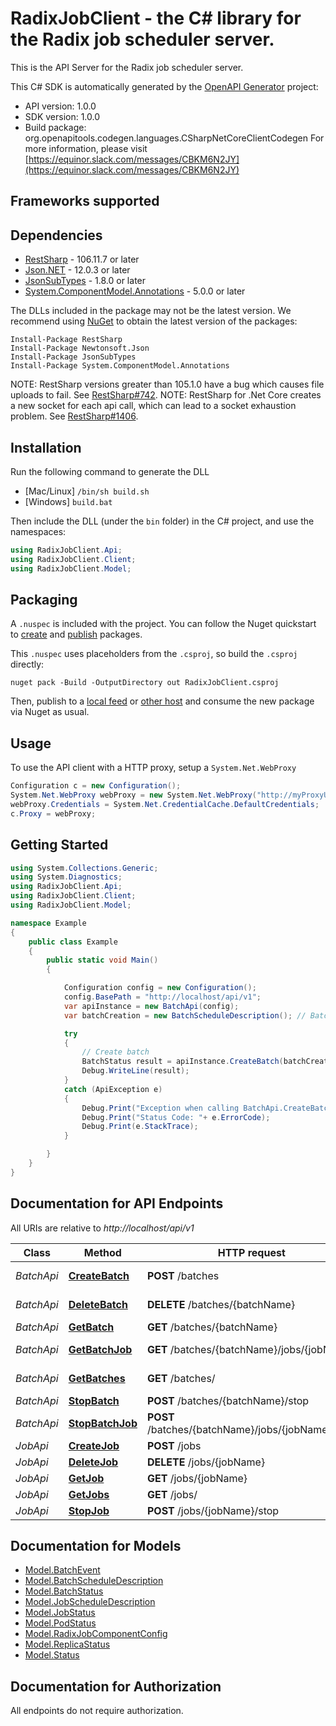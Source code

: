 # RadixJobClient - the C# library for the Radix job scheduler server.

This is the API Server for the Radix job scheduler server.

This C# SDK is automatically generated by the [OpenAPI Generator](https://openapi-generator.tech) project:

- API version: 1.0.0
- SDK version: 1.0.0
- Build package: org.openapitools.codegen.languages.CSharpNetCoreClientCodegen
    For more information, please visit [https://equinor.slack.com/messages/CBKM6N2JY](https://equinor.slack.com/messages/CBKM6N2JY)

<a name="frameworks-supported"></a>
## Frameworks supported

<a name="dependencies"></a>
## Dependencies

- [RestSharp](https://www.nuget.org/packages/RestSharp) - 106.11.7 or later
- [Json.NET](https://www.nuget.org/packages/Newtonsoft.Json/) - 12.0.3 or later
- [JsonSubTypes](https://www.nuget.org/packages/JsonSubTypes/) - 1.8.0 or later
- [System.ComponentModel.Annotations](https://www.nuget.org/packages/System.ComponentModel.Annotations) - 5.0.0 or later

The DLLs included in the package may not be the latest version. We recommend using [NuGet](https://docs.nuget.org/consume/installing-nuget) to obtain the latest version of the packages:
```
Install-Package RestSharp
Install-Package Newtonsoft.Json
Install-Package JsonSubTypes
Install-Package System.ComponentModel.Annotations
```

NOTE: RestSharp versions greater than 105.1.0 have a bug which causes file uploads to fail. See [RestSharp#742](https://github.com/restsharp/RestSharp/issues/742).
NOTE: RestSharp for .Net Core creates a new socket for each api call, which can lead to a socket exhaustion problem. See [RestSharp#1406](https://github.com/restsharp/RestSharp/issues/1406).

<a name="installation"></a>
## Installation
Run the following command to generate the DLL
- [Mac/Linux] `/bin/sh build.sh`
- [Windows] `build.bat`

Then include the DLL (under the `bin` folder) in the C# project, and use the namespaces:
```csharp
using RadixJobClient.Api;
using RadixJobClient.Client;
using RadixJobClient.Model;
```
<a name="packaging"></a>
## Packaging

A `.nuspec` is included with the project. You can follow the Nuget quickstart to [create](https://docs.microsoft.com/en-us/nuget/quickstart/create-and-publish-a-package#create-the-package) and [publish](https://docs.microsoft.com/en-us/nuget/quickstart/create-and-publish-a-package#publish-the-package) packages.

This `.nuspec` uses placeholders from the `.csproj`, so build the `.csproj` directly:

```
nuget pack -Build -OutputDirectory out RadixJobClient.csproj
```

Then, publish to a [local feed](https://docs.microsoft.com/en-us/nuget/hosting-packages/local-feeds) or [other host](https://docs.microsoft.com/en-us/nuget/hosting-packages/overview) and consume the new package via Nuget as usual.

<a name="usage"></a>
## Usage

To use the API client with a HTTP proxy, setup a `System.Net.WebProxy`
```csharp
Configuration c = new Configuration();
System.Net.WebProxy webProxy = new System.Net.WebProxy("http://myProxyUrl:80/");
webProxy.Credentials = System.Net.CredentialCache.DefaultCredentials;
c.Proxy = webProxy;
```

<a name="getting-started"></a>
## Getting Started

```csharp
using System.Collections.Generic;
using System.Diagnostics;
using RadixJobClient.Api;
using RadixJobClient.Client;
using RadixJobClient.Model;

namespace Example
{
    public class Example
    {
        public static void Main()
        {

            Configuration config = new Configuration();
            config.BasePath = "http://localhost/api/v1";
            var apiInstance = new BatchApi(config);
            var batchCreation = new BatchScheduleDescription(); // BatchScheduleDescription | Batch to create

            try
            {
                // Create batch
                BatchStatus result = apiInstance.CreateBatch(batchCreation);
                Debug.WriteLine(result);
            }
            catch (ApiException e)
            {
                Debug.Print("Exception when calling BatchApi.CreateBatch: " + e.Message );
                Debug.Print("Status Code: "+ e.ErrorCode);
                Debug.Print(e.StackTrace);
            }

        }
    }
}
```

<a name="documentation-for-api-endpoints"></a>
## Documentation for API Endpoints

All URIs are relative to *http://localhost/api/v1*

Class | Method | HTTP request | Description
------------ | ------------- | ------------- | -------------
*BatchApi* | [**CreateBatch**](docs/BatchApi.md#createbatch) | **POST** /batches | Create batch
*BatchApi* | [**DeleteBatch**](docs/BatchApi.md#deletebatch) | **DELETE** /batches/{batchName} | Delete batch
*BatchApi* | [**GetBatch**](docs/BatchApi.md#getbatch) | **GET** /batches/{batchName} | Gets batch
*BatchApi* | [**GetBatchJob**](docs/BatchApi.md#getbatchjob) | **GET** /batches/{batchName}/jobs/{jobName} | Gets batch job
*BatchApi* | [**GetBatches**](docs/BatchApi.md#getbatches) | **GET** /batches/ | Gets batches
*BatchApi* | [**StopBatch**](docs/BatchApi.md#stopbatch) | **POST** /batches/{batchName}/stop | Stop batch
*BatchApi* | [**StopBatchJob**](docs/BatchApi.md#stopbatchjob) | **POST** /batches/{batchName}/jobs/{jobName}/stop | Stop batch job
*JobApi* | [**CreateJob**](docs/JobApi.md#createjob) | **POST** /jobs | Create job
*JobApi* | [**DeleteJob**](docs/JobApi.md#deletejob) | **DELETE** /jobs/{jobName} | Delete job
*JobApi* | [**GetJob**](docs/JobApi.md#getjob) | **GET** /jobs/{jobName} | Gets job
*JobApi* | [**GetJobs**](docs/JobApi.md#getjobs) | **GET** /jobs/ | Gets jobs
*JobApi* | [**StopJob**](docs/JobApi.md#stopjob) | **POST** /jobs/{jobName}/stop | Stop job


<a name="documentation-for-models"></a>
## Documentation for Models

 - [Model.BatchEvent](docs/BatchEvent.md)
 - [Model.BatchScheduleDescription](docs/BatchScheduleDescription.md)
 - [Model.BatchStatus](docs/BatchStatus.md)
 - [Model.JobScheduleDescription](docs/JobScheduleDescription.md)
 - [Model.JobStatus](docs/JobStatus.md)
 - [Model.PodStatus](docs/PodStatus.md)
 - [Model.RadixJobComponentConfig](docs/RadixJobComponentConfig.md)
 - [Model.ReplicaStatus](docs/ReplicaStatus.md)
 - [Model.Status](docs/Status.md)


<a name="documentation-for-authorization"></a>
## Documentation for Authorization

All endpoints do not require authorization.
